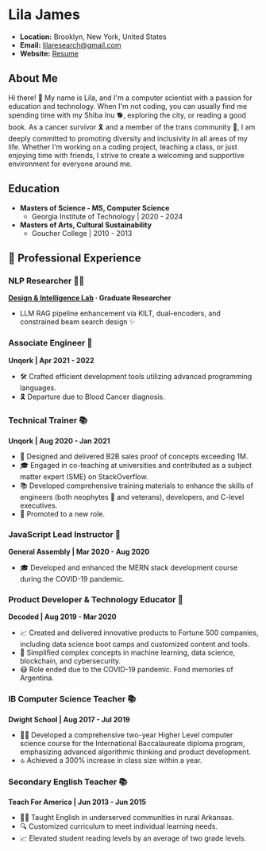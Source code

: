 # Lila James
- **Location:** Brooklyn, New York, United States
- **Email:** lilaresearch@gmail.com
- **Website:** [Resume](https://lilashiba.github.io/resume2023/)

## About Me
Hi there! 👋 My name is Lila, and I'm a computer scientist with a passion for education and technology. When I'm not coding, you can usually find me spending time with my Shiba Inu 🐕, exploring the city, or reading a good book. As a cancer survivor 🎗 and a member of the trans community 🌈, I am deeply committed to promoting diversity and inclusivity in all areas of my life. Whether I'm working on a coding project, teaching a class, or just enjoying time with friends, I strive to create a welcoming and supportive environment for everyone around me. 

## Education
- **Masters of Science - MS, Computer Science**
  - Georgia Institute of Technology | 2020 - 2024
- **Masters of Arts, Cultural Sustainability**
  - Goucher College | 2010 - 2013

## 💼 Professional Experience

### NLP Researcher 🧑‍🏫
**[Design & Intelligence Lab](https://dilab.gatech.edu/) · Graduate Researcher**
- LLM RAG pipeline enhancement via KILT, dual-encoders, and constrained beam search design ✨

### Associate Engineer 🚀
**Unqork | Apr 2021 - 2022**
- 🛠️ Crafted efficient development tools utilizing advanced programming languages.
- 🎗️ Departure due to Blood Cancer diagnosis.

### Technical Trainer 📚
**Unqork | Aug 2020 - Jan 2021**
- 🚀 Designed and delivered B2B sales proof of concepts exceeding 1M.
- 🎓 Engaged in co-teaching at universities and contributed as a subject matter expert (SME) on StackOverflow.
- 📚 Developed comprehensive training materials to enhance the skills of engineers (both neophytes 🐍 and veterans), developers, and C-level executives.
- 🥇 Promoted to a new role.

### JavaScript Lead Instructor 🌟
**General Assembly | Mar 2020 - Aug 2020**
- 🎓 Developed and enhanced the MERN stack development course during the COVID-19 pandemic.

### Product Developer & Technology Educator 🚀
**Decoded | Aug 2019 - Mar 2020**
- 📈 Created and delivered innovative products to Fortune 500 companies, including data science boot camps and customized content and tools.
- 🤖 Simplified complex concepts in machine learning, data science, blockchain, and cybersecurity.
- 😷 Role ended due to the COVID-19 pandemic. Fond memories of Argentina.

### IB Computer Science Teacher 📚
**Dwight School | Aug 2017 - Jul 2019**
- 👩‍🏫 Developed a comprehensive two-year Higher Level computer science course for the International Baccalaureate diploma program, emphasizing advanced algorithmic thinking and product development.
- 🔝 Achieved a 300% increase in class size within a year.

### Secondary English Teacher 📚
**Teach For America | Jun 2013 - Jun 2015**
- 👩‍🏫 Taught English in underserved communities in rural Arkansas.
- 🔍 Customized curriculum to meet individual learning needs.
- 📈 Elevated student reading levels by an average of two grade levels.
